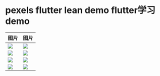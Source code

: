 # pexels flutter lean demo flutter学习demo

| 图片 | 图片 |
| ---- | ---- |
| ![](readme_image/main_page.png)     |   ![](/readme_image/main_page_full.png)   |
| ![](/readme_image/search_page_null.png)   |   ![](/readme_image/search_page_cat.png)   |
| ![](/readme_image/search_page_cat_full.png)    |  ![](/readme_image/collection_page.png)    |
| ![](/readme_image/collection_photo.png)   |   ![](/readme_image/setting_page.png)   |



